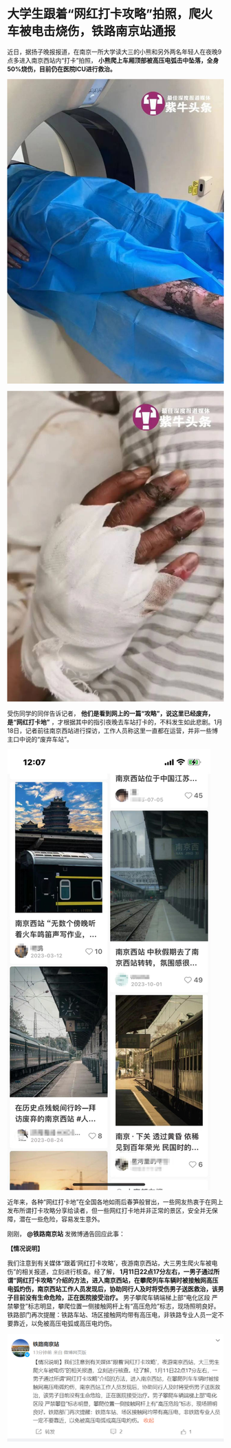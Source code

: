# 大学生跟着“网红打卡攻略”拍照，爬火车被电击烧伤，铁路南京站通报

近日，据扬子晚报报道，在南京一所大学读大三的小熊和另外两名年轻人在夜晚9点多进入南京西站内“打卡”拍照，
**小熊爬上车厢顶部被高压电弧击中坠落，全身50%烧伤，目前仍在医院ICU进行救治。**

![d8ec3afd16e8f0a4a04c2371cc54e064.jpg](https://raw.githubusercontent.com/qqhsx/qqnews_image/main/2024/01/19/大学生跟着“网红打卡攻略”拍照，爬火车被电击烧伤，铁路南京站通报/d8ec3afd16e8f0a4a04c2371cc54e064.jpg)

![8ea2f67bcc1692f2a1113ce70f12f719.jpg](https://raw.githubusercontent.com/qqhsx/qqnews_image/main/2024/01/19/大学生跟着“网红打卡攻略”拍照，爬火车被电击烧伤，铁路南京站通报/8ea2f67bcc1692f2a1113ce70f12f719.jpg)

受伤同学的同伴告诉记者， **他们是看到网上的一篇“攻略”，说这里已经废弃，是“网红打卡地”**
，才根据其中的指引夜晚去车站打卡的，不料发生如此悲剧。1月18日，记者前往南京西站进行探访，工作人员称这里一直都在运营，并非一些博主口中说的“废弃车站”。

![0b3c043e1ea8dc05804b1a756c0c44bc.jpg](https://raw.githubusercontent.com/qqhsx/qqnews_image/main/2024/01/19/大学生跟着“网红打卡攻略”拍照，爬火车被电击烧伤，铁路南京站通报/0b3c043e1ea8dc05804b1a756c0c44bc.jpg)

近年来，各种“网红打卡地”在全国各地如雨后春笋般冒出，一些网友热衷于在网上发布所谓打卡攻略分享给读者，但一些网红打卡地并非正常的景区，安全并无保障，潜在一些危险，容易发生意外。

刚刚， **@铁路南京站** 发微博通告回应此事：

**【情况说明】**

我们注意到有关媒体“跟着‘网红打卡攻略’，夜游南京西站，大三男生爬火车被电伤”的相关报道，立刻进行核查。经了解，
**1月11日22点17分左右，一男子通过所谓“网红打卡攻略”介绍的方法，进入南京西站，在攀爬列车车辆时被接触网高压电弧灼伤，南京西站工作人员发现后，协助同行人及时将受伤男子送医救治，该男子目前没有生命危险，正在医院接受治疗。**
男子攀爬车辆端梯上部“电化区段
严禁攀登”标志明显，攀爬位置一侧接触网杆上有“高压危险”标志，现场照明良好。铁路部门再次提醒：铁路车站、场区接触网均带有高压电，非铁路专业人员一定不要靠近，以免被高压电弧或高压电灼伤。

![8d5f0142f9e45db33ef4e808e4e6a558.jpg](https://raw.githubusercontent.com/qqhsx/qqnews_image/main/2024/01/19/大学生跟着“网红打卡攻略”拍照，爬火车被电击烧伤，铁路南京站通报/8d5f0142f9e45db33ef4e808e4e6a558.jpg)

